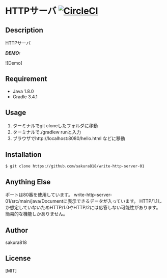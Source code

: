 # HTTPサーバ [![CircleCI](https://circleci.com/gh/sakura818/write-http-server-01.svg?style=svg)](https://circleci.com/gh/sakura818/write-http-server-01)

## Description

HTTPサーバ

***DEMO:***

![Demo]

## Requirement

- Java 1.8.0
- Gradle 3.4.1

## Usage

1. ターミナルでgit cloneしたフォルダに移動
2. ターミナルで./gradlew runと入力
3. ブラウザでhttp://localhost:8080/hello.html などに移動

## Installation

    $ git clone https://github.com/sakura818/write-http-server-01

## Anything Else

ポートは80番を使用しています。
write-http-server-01/src/main/java/Documentに表示できるデータが入っています。
HTTP/1.1しか想定していないためHTTP/1.0やHTTP/2には応答しない可能性があります。
簡易的な機能しかありません。

## Author

sakura818

## License

[MIT]
